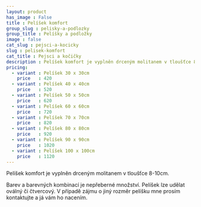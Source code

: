 ```yaml
---
layout: product
has_image : False
title : Pelíšek komfort
group_slug : pelisky-a-podlozky
group_title : Pelíšky a podložky
image : false
cat_slug : pejsci-a-kocicky
slug : pelisek-komfort
cat_title : Pejsci a kočičky
description : Pelíšek komfort je vyplněn drceným molitanem v tloušťce 8-10cm.
pricing:
  - variant : Pelíšek 30 x 30cm
    price   : 420
  - variant : Pelíšek 40 x 40cm
    price   : 520
  - variant : Pelíšek 50 x 50cm
    price   : 620
  - variant : Pelíšek 60 x 60cm
    price   : 720
  - variant : Pelíšek 70 x 70cm
    price   : 820
  - variant : Pelíšek 80 x 80cm
    price   : 920
  - variant : Pelíšek 90 x 90cm
    price   : 1020
  - variant : Pelíšek 100 x 100cm
    price   : 1120
---
```


Pelíšek komfort je vyplněn drceným molitanem v tloušťce 8-10cm.

Barev a barevných kombinací je nepřeberné množství. Pelíšek lze udělat oválný či čtvercový. V případě zájmu o jiný rozměr pelíšku mne prosím kontaktujte a já vám ho nacením.

